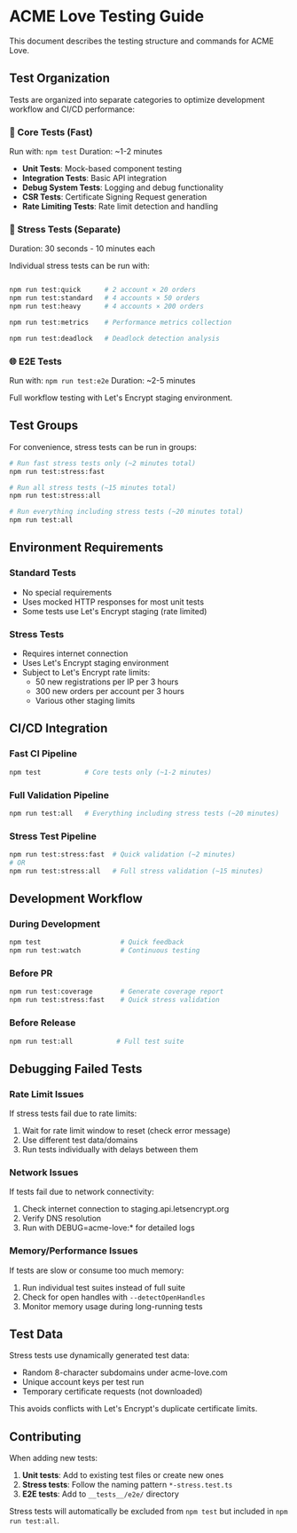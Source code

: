# ACME Love Testing Guide

This document describes the testing structure and commands for ACME Love.

## Test Organization

Tests are organized into separate categories to optimize development workflow and CI/CD performance:

### 🔬 Core Tests (Fast)

Run with: `npm test`
Duration: ~1-2 minutes

- **Unit Tests**: Mock-based component testing
- **Integration Tests**: Basic API integration
- **Debug System Tests**: Logging and debug functionality
- **CSR Tests**: Certificate Signing Request generation
- **Rate Limiting Tests**: Rate limit detection and handling

### 🚀 Stress Tests (Separate)

Duration: 30 seconds - 10 minutes each

Individual stress tests can be run with:

```bash

npm run test:quick      # 2 account × 20 orders
npm run test:standard   # 4 accounts × 50 orders
npm run test:heavy      # 4 accounts × 200 orders

npm run test:metrics    # Performance metrics collection

npm run test:deadlock   # Deadlock detection analysis
```

### 🌐 E2E Tests

Run with: `npm run test:e2e`
Duration: ~2-5 minutes

Full workflow testing with Let's Encrypt staging environment.

## Test Groups

For convenience, stress tests can be run in groups:

```bash
# Run fast stress tests only (~2 minutes total)
npm run test:stress:fast

# Run all stress tests (~15 minutes total)
npm run test:stress:all

# Run everything including stress tests (~20 minutes total)
npm run test:all
```

## Environment Requirements

### Standard Tests

- No special requirements
- Uses mocked HTTP responses for most unit tests
- Some tests use Let's Encrypt staging (rate limited)

### Stress Tests

- Requires internet connection
- Uses Let's Encrypt staging environment
- Subject to Let's Encrypt rate limits:
  - 50 new registrations per IP per 3 hours
  - 300 new orders per account per 3 hours
  - Various other staging limits

## CI/CD Integration

### Fast CI Pipeline

```bash
npm test           # Core tests only (~1-2 minutes)
```

### Full Validation Pipeline

```bash
npm run test:all   # Everything including stress tests (~20 minutes)
```

### Stress Test Pipeline

```bash
npm run test:stress:fast  # Quick validation (~2 minutes)
# OR
npm run test:stress:all   # Full stress validation (~15 minutes)
```

## Development Workflow

### During Development

```bash
npm test                    # Quick feedback
npm run test:watch          # Continuous testing
```

### Before PR

```bash
npm run test:coverage       # Generate coverage report
npm run test:stress:fast    # Quick stress validation
```

### Before Release

```bash
npm run test:all           # Full test suite
```

## Debugging Failed Tests

### Rate Limit Issues

If stress tests fail due to rate limits:

1. Wait for rate limit window to reset (check error message)
2. Use different test data/domains
3. Run tests individually with delays between them

### Network Issues

If tests fail due to network connectivity:

1. Check internet connection to staging.api.letsencrypt.org
2. Verify DNS resolution
3. Run with DEBUG=acme-love:\* for detailed logs

### Memory/Performance Issues

If tests are slow or consume too much memory:

1. Run individual test suites instead of full suite
2. Check for open handles with `--detectOpenHandles`
3. Monitor memory usage during long-running tests

## Test Data

Stress tests use dynamically generated test data:

- Random 8-character subdomains under acme-love.com
- Unique account keys per test run
- Temporary certificate requests (not downloaded)

This avoids conflicts with Let's Encrypt's duplicate certificate limits.

## Contributing

When adding new tests:

1. **Unit tests**: Add to existing test files or create new ones
2. **Stress tests**: Follow the naming pattern `*-stress.test.ts`
3. **E2E tests**: Add to `__tests__/e2e/` directory

Stress tests will automatically be excluded from `npm test` but included in `npm run test:all`.
